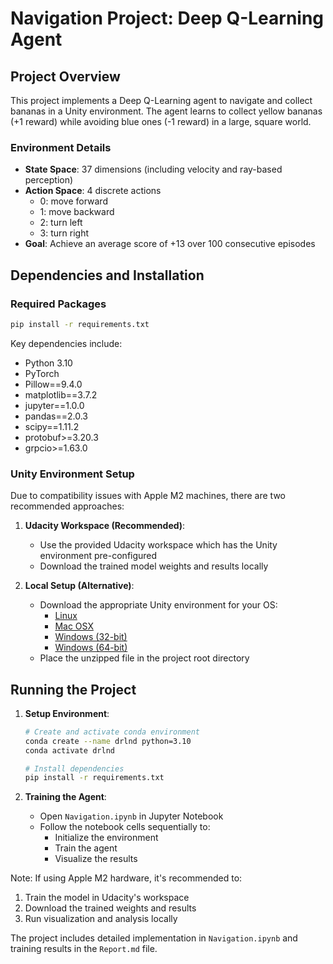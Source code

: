 # Navigation Project: Deep Q-Learning Agent

## Project Overview
This project implements a Deep Q-Learning agent to navigate and collect bananas in a Unity environment. The agent learns to collect yellow bananas (+1 reward) while avoiding blue ones (-1 reward) in a large, square world.

### Environment Details
- **State Space**: 37 dimensions (including velocity and ray-based perception)
- **Action Space**: 4 discrete actions
  - 0: move forward
  - 1: move backward
  - 2: turn left
  - 3: turn right
- **Goal**: Achieve an average score of +13 over 100 consecutive episodes

## Dependencies and Installation

### Required Packages
```bash
pip install -r requirements.txt
```

Key dependencies include:
- Python 3.10
- PyTorch
- Pillow==9.4.0
- matplotlib==3.7.2
- jupyter==1.0.0
- pandas==2.0.3
- scipy==1.11.2
- protobuf>=3.20.3
- grpcio>=1.63.0

### Unity Environment Setup
Due to compatibility issues with Apple M2 machines, there are two recommended approaches:

1. **Udacity Workspace (Recommended)**:
   - Use the provided Udacity workspace which has the Unity environment pre-configured
   - Download the trained model weights and results locally

2. **Local Setup (Alternative)**:
   - Download the appropriate Unity environment for your OS:
     - [Linux](https://s3-us-west-1.amazonaws.com/udacity-drlnd/P1/Banana/Banana_Linux.zip)
     - [Mac OSX](https://s3-us-west-1.amazonaws.com/udacity-drlnd/P1/Banana/Banana.app.zip)
     - [Windows (32-bit)](https://s3-us-west-1.amazonaws.com/udacity-drlnd/P1/Banana/Banana_Windows_x86.zip)
     - [Windows (64-bit)](https://s3-us-west-1.amazonaws.com/udacity-drlnd/P1/Banana/Banana_Windows_x86_64.zip)
   - Place the unzipped file in the project root directory

## Running the Project

1. **Setup Environment**:
   ```bash
   # Create and activate conda environment
   conda create --name drlnd python=3.10
   conda activate drlnd
   
   # Install dependencies
   pip install -r requirements.txt
   ```

2. **Training the Agent**:
   - Open `Navigation.ipynb` in Jupyter Notebook
   - Follow the notebook cells sequentially to:
     - Initialize the environment
     - Train the agent
     - Visualize the results

Note: If using Apple M2 hardware, it's recommended to:
1. Train the model in Udacity's workspace
2. Download the trained weights and results
3. Run visualization and analysis locally

The project includes detailed implementation in `Navigation.ipynb` and training results in the `Report.md` file.
